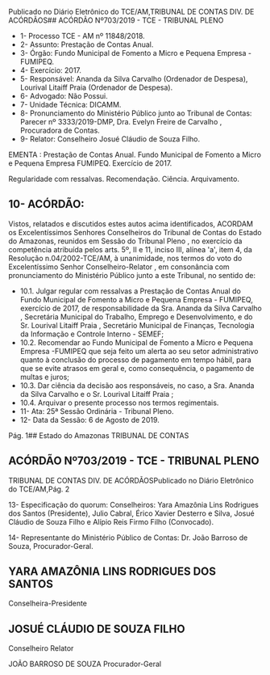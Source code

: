Publicado  no  Diário  Eletrônico do TCE/AM,TRIBUNAL DE CONTAS DIV. DE ACÓRDÃOS## ACÓRDÃO Nº703/2019 - TCE - TRIBUNAL PLENO

- 1- Processo TCE - AM nº 11848/2018.
- 2- Assunto: Prestação de Contas Anual.
- 3- Órgão: Fundo Municipal de Fomento a Micro e Pequena Empresa - FUMIPEQ.
- 4- Exercício: 2017.
- 5- Responsável: Ananda  da  Silva  Carvalho  (Ordenador  de  Despesa),  Lourival  Litaiff Praia (Ordenador de Despesa).
- 6- Advogado: Não Possui.
- 7- Unidade Técnica: DICAMM.
- 8- Pronunciamento  do  Ministério  Público  junto  ao  Tribunal  de  Contas: Parecer  nº 3333/2019-DMP, Dra. Evelyn Freire de Carvalho , Procuradora de Contas.
- 9- Relator: Conselheiro Josué Cláudio de Souza Filho.

EMENTA : Prestação de Contas Anual. Fundo Municipal de Fomento a Micro e Pequena Empresa FUMIPEQ. Exercício de 2017.

Regularidade com ressalvas. Recomendação. Ciência. Arquivamento.

## 10-  ACÓRDÃO:

Vistos, relatados e discutidos estes autos acima identificados, ACORDAM os Excelentíssimos Senhores Conselheiros do Tribunal de Contas do Estado do Amazonas, reunidos em Sessão do Tribunal Pleno , no exercício da competência atribuída pelos arts. 5º, II e 11, inciso III, alínea 'a', item 4, da Resolução n.04/2002-TCE/AM, à unanimidade, nos termos do voto do Excelentíssimo Senhor Conselheiro-Relator , em consonância com pronunciamento do Ministério Público junto a este Tribunal, no sentido de:

- 10.1. Julgar regular com ressalvas a Prestação de Contas Anual do Fundo Municipal  de  Fomento  a  Micro  e  Pequena  Empresa  -  FUMIPEQ, exercício de  2017, de  responsabilidade  da Sra. Ananda  da  Silva Carvalho , Secretária Municipal do Trabalho, Emprego e Desenvolvimento, e do Sr. Lourival Litaiff Praia , Secretário Municipal de Finanças, Tecnologia da Informação e Controle Interno - SEMEF;
- 10.2. Recomendar ao  Fundo  Municipal  de  Fomento  a  Micro  e  Pequena Empresa -FUMIPEQ que seja feito um alerta ao seu setor administrativo  quanto  à  conclusão  do  processo  de  pagamento  em tempo hábil, para que se evite atrasos em geral e, como consequência, o pagamento de multas e juros;
- 10.3. Dar ciência da decisão aos responsáveis, no caso, a Sra. Ananda da Silva Carvalho e o Sr. Lourival Litaiff Praia ;
- 10.4. Arquivar o presente processo nos termos regimentais.
- 11-  Ata: 25ª Sessão Ordinária - Tribunal Pleno.
- 12-  Data da Sessão: 6 de Agosto de 2019.

Pág. 1## Estado do Amazonas TRIBUNAL DE CONTAS

## ACÓRDÃO Nº703/2019 - TCE - TRIBUNAL PLENO

TRIBUNAL DE CONTAS DIV. DE ACÓRDÃOSPublicado  no  Diário  Eletrônico do TCE/AM,Pág. 2

13-  Especificação  do  quorum: Conselheiros: Yara  Amazônia  Lins  Rodrigues  dos Santos  (Presidente),  Julio  Cabral,  Érico  Xavier  Desterro  e  Silva,  Josué  Cláudio  de Souza Filho e Alípio Reis Firmo Filho (Convocado).

14-  Representante  do  Ministério  Público  de  Contas: Dr. João  Barroso  de  Souza, Procurador-Geral.

## YARA AMAZÔNIA LINS RODRIGUES DOS SANTOS

Conselheira-Presidente

## JOSUÉ CLÁUDIO DE SOUZA FILHO

Conselheiro Relator

JOÃO BARROSO DE SOUZA Procurador-Geral